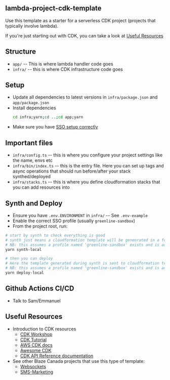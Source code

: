 ## lambda-project-cdk-template

Use this template as a starter for a serverless CDK project (projects that typically involve lambda).

If you're just starting out with CDK, you can take a look at [Useful Resources](#useful-resources)

## Structure
- `app/` -- This is where lambda handler code goes
- `infra/` -- this is where CDK infrastructure code goes

## Setup
- Update all dependencies to latest versions in `infra/package.json` and `app/package.json`
- Install dependencies
  ```bash
  cd infra;yarn;cd ..;cd app;yarn
  ```
- Make sure you have [SSO setup correctly](https://www.notion.so/greenlinepos/AWS-CLI-Setup-with-Leapp-a64be79af5a64d0fa0974dd1164a19f9)

## Important files
- `infra/config.ts` -- this is where you configure your project settings like the name, envs etc
- `infra/bin/index.ts` -- this is the entry file. Here you can set up tags and async operations that should run before/after your stack synthed/deployed
- `infra/stacks.ts` -- this is where you define cloudformation stacks that you can add resources into

## Synth and Deploy
- Ensure you have `.env.ENVIRONMENT` in `infra/` -- See `.env-example`
- Enable the correct SSO profile (usually `greenline-sandbox`)
- From the project root, run:
```bash
# start by synth to check everything is good
# synth just means a cloudformation template will be genenrated in a folder called cdk.out
# NB: this assumes a profile named 'greenline-sandbox' exists and is active, if you want to use a different profile name, change the it in package.json
yarn synth-local

# then you can deploy
# Here the template generated during synth is sent to cloudformation to create your resources
# NB: this assumes a profile named 'greenline-sandbox' exists and is active, if you want to use a different profile name, change the it in package.json
yarn deploy-local
```

## Github Actions CI/CD
- Talk to Sam/Emmanuel

## Useful Resources
- Introduction to CDK resources
  - [CDK Workshop](https://cdkworkshop.com/)
  - [CDK Tutorial](https://bobbyhadz.com/blog/aws-cdk-tutorial-typescript)
  - [AWS CDK docs](https://docs.aws.amazon.com/cdk/v2/guide/getting_started.html)
  - [Awesome CDK](https://github.com/kalaiser/awesome-cdk)
  - [CDK API Reference documentation](https://docs.aws.amazon.com/cdk/api/v2/docs/aws-construct-library.html)
- See other Blaze Canada projects that use this type of template:
  - [Websockets](https://github.com/GetGreenline/websockets-cdk)
  - [SMS-Marketing](https://github.com/GetGreenline/marketing-service)
